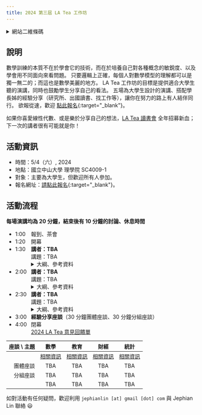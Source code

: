```yaml
---
title: 2024 第三屆 LA Tea 工作坊
---
```


<!-- after 
<div>
  <a href="group-photo-2023-raw.JPG">
    <img id="group-photo" style="display: block; margin-left: auto; margin-right: auto; width: 80%;" src="group-photo-2023.JPG" alt="Group photo">
  </a>
</div>

<h2 style="text-align: center"><a href="https://photos.app.goo.gl/TqcPkyyCtaFmuJkT6">活動花絮</a></h2>
-->

<details>
<summary>
網站二維條碼
</summary>
<div>
<img id="qr" style="display: block; margin-left: auto; margin-right: auto; width: 80%;" src="qr-2024.png" alt="QR code to this website">
</div>
</details>

## 說明

數學訓練的本質不在於學會它的技術，而在於培養自己對各種概念的敏銳度、以及學會用不同面向來看問題。
只要邏輯上正確，每個人對數學模型的理解都可以是獨一無二的；而這也是數學美麗的地方。
LA Tea 工作坊的目標是提供適合大學生聽的演講，同時也鼓勵學生分享自己的看法。
五場為大學生設計的演講、搭配學長姊的經驗分享（研究所、出國讀書、找工作等），讓你在努力的路上有人結伴同行。
欲報從速，歡迎 [點此報名](https://docs.google.com/forms/d/e/1FAIpQLSfozPdZfIWAX68skeKFdrP4QecxqVm1-4nFz07kY0OoXXjLjw/viewform?usp=sf_link){:target="_blank"}。

如果你喜愛線性代數、或是樂於分享自己的想法，[LA Tea 讀書會](../#la-tea-%E8%AE%80%E6%9B%B8%E6%9C%83) 全年招募新血；下一次的講者很有可能就是你！

## 活動資訊

- 時間：5/4（六）, 2024
- 地點：國立中山大學 理學院 SC4009-1
- 對象：主要為大學生，但歡迎所有人參加。
- 報名網址：[請點此報名](https://docs.google.com/forms/d/e/1FAIpQLSfozPdZfIWAX68skeKFdrP4QecxqVm1-4nFz07kY0OoXXjLjw/viewform?usp=sf_link){:target="_blank"}。

## 活動流程

**每場演講均為 20 分鐘，結束後有 10 分鐘的討論、休息時間**

<!--
<span style="color:red;">詳細議程待更新</span>
-->

<!-- after 
[演講、座談影片](https://youtube.com/playlist?list=PLjjwN6s_CKYmb8ZoQCITqfvcls1P1e3o7)
-->

- <span style="display: inline-block; width:3em;">1:00</span>報到、茶會
- <span style="display: inline-block; width:3em;">1:20</span>開幕
- <span style="display: inline-block; width:3em;">1:30</span>**講者：TBA**
    <div style="padding-left:3em;">
    講題：TBA
    <details>
    <summary>
    大綱、參考資料
    </summary>
    <p>TBA</p>
    </details>
    </div>
- <span style="display: inline-block; width:3em;">2:00</span>**講者：TBA**   
    <div style="padding-left:3em;">
    講題：TBA
    <details>
    <summary>
    大綱、參考資料
    </summary>
    <p>TBA。</p>
    </details>
    </div>
- <span style="display: inline-block; width:3em;">2:30</span>**講者：TBA**
    <div style="padding-left:3em;">
    講題：TBA
    <details>
    <summary>
    大綱、參考資料
    </summary>
    <p>TBA</p>
    </details>
    </div>
- <span style="display: inline-block; width:3em;">3:00</span>**經驗分享座談**（30 分鐘團體座談、30 分鐘分組座談）
- <span style="display: inline-block; width:3em;">4:00</span>閉幕
    <div style="padding-left:3em;">
    <a href="https://docs.google.com/forms/d/e/1FAIpQLSeEd2TDXzfMT15zSkOEb841BS8iyQiQ4FvmqJztZwWqkgG-AA/viewform?usp=sf_link">2024 LA Tea 意見回饋單</a>
    </div>


| 座談 \ 主題 | 數學   | 教育   | 財經   | 統計   |
|----------:|:-----:|:-----:|:-----:|:-----:|
|           | [相關資訊]() | [相關資訊]() | [相關資訊]() | [相關資訊]() |
| 團體座談    | TBA   | TBA   | TBA   | TBA   |
| 分組座談    | TBA   | TBA   | TBA   | TBA   |
|           | TBA   | TBA   | TBA   | TBA   |


如對活動有任何疑問，歡迎利用 `jephianlin [at] gmail [dot] com` 與 Jephian Lin  聯絡 :smiley: